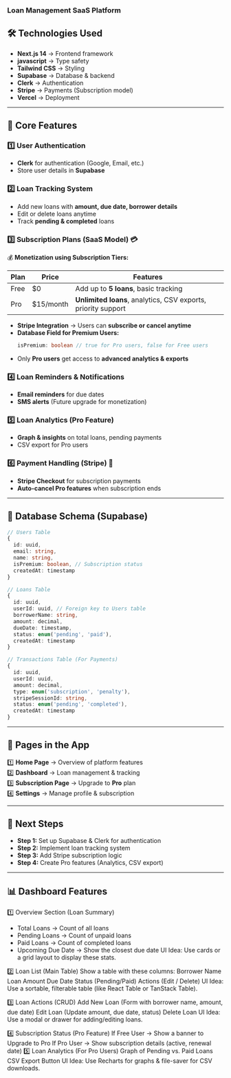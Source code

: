 ### **Loan Management SaaS Platform**  

## **🛠️ Technologies Used**  
- **Next.js 14** → Frontend framework  
- **javascript** → Type safety  
- **Tailwind CSS** → Styling  
- **Supabase** → Database & backend  
- **Clerk** → Authentication  
- **Stripe** → Payments (Subscription model)  
- **Vercel** → Deployment  

---

## **📌 Core Features**  

### **1️⃣ User Authentication**  
- **Clerk** for authentication (Google, Email, etc.)  
- Store user details in **Supabase**  

### **2️⃣ Loan Tracking System**  
- Add new loans with **amount, due date, borrower details**  
- Edit or delete loans anytime  
- Track **pending & completed** loans  

### **3️⃣ Subscription Plans (SaaS Model) 💳**  
💰 **Monetization using Subscription Tiers:**  

| Plan  | Price  | Features  |
|--------|--------|------------------|
| Free  | $0  | Add up to **5 loans**, basic tracking  |
| Pro  | $15/month  | **Unlimited loans**, analytics, CSV exports, priority support  |

- **Stripe Integration** → Users can **subscribe or cancel anytime**  
- **Database Field for Premium Users:**  
  ```ts
  isPremium: boolean // true for Pro users, false for Free users
  ```
- Only **Pro users** get access to **advanced analytics & exports**  

### **4️⃣ Loan Reminders & Notifications**  
- **Email reminders** for due dates  
- **SMS alerts** (Future upgrade for monetization)  

### **5️⃣ Loan Analytics (Pro Feature)**  
- **Graph & insights** on total loans, pending payments  
- CSV export for Pro users  

### **6️⃣ Payment Handling (Stripe) 🔗**  
- **Stripe Checkout** for subscription payments  
- **Auto-cancel Pro features** when subscription ends  

---

## **📂 Database Schema (Supabase)**
```ts
// Users Table
{
  id: uuid,
  email: string,
  name: string,
  isPremium: boolean, // Subscription status
  createdAt: timestamp
}

// Loans Table
{
  id: uuid,
  userId: uuid, // Foreign key to Users table
  borrowerName: string,
  amount: decimal,
  dueDate: timestamp,
  status: enum('pending', 'paid'),
  createdAt: timestamp
}

// Transactions Table (For Payments)
{
  id: uuid,
  userId: uuid,
  amount: decimal,
  type: enum('subscription', 'penalty'),
  stripeSessionId: string,
  status: enum('pending', 'completed'),
  createdAt: timestamp
}
```

---

## **📌 Pages in the App**
1️⃣ **Home Page** → Overview of platform features  
2️⃣ **Dashboard** → Loan management & tracking  
3️⃣ **Subscription Page** → Upgrade to **Pro** plan  
4️⃣ **Settings** → Manage profile & subscription  

---

## **📢 Next Steps**
- **Step 1:** Set up Supabase & Clerk for authentication  
- **Step 2:** Implement loan tracking system  
- **Step 3:** Add Stripe subscription logic  
- **Step 4:** Create Pro features (Analytics, CSV export)  

---


## **📊 Dashboard Features**

1️⃣ Overview Section (Loan Summary)
- Total Loans → Count of all loans
- Pending Loans → Count of unpaid loans
- Paid Loans → Count of completed loans
- Upcoming Due Date → Show the closest due date
UI Idea: Use cards or a grid layout to display these stats.

2️⃣ Loan List (Main Table)
Show a table with these columns:
Borrower Name
Loan Amount
Due Date
Status (Pending/Paid)
Actions (Edit / Delete)
UI Idea: Use a sortable, filterable table (like React Table or TanStack Table).

3️⃣ Loan Actions (CRUD)
Add New Loan (Form with borrower name, amount, due date)
Edit Loan (Update amount, due date, status)
Delete Loan
UI Idea: Use a modal or drawer for adding/editing loans.

4️⃣ Subscription Status (Pro Feature)
If Free User → Show a banner to Upgrade to Pro
If Pro User → Show subscription details (active, renewal date)
5️⃣ Loan Analytics (For Pro Users)
Graph of Pending vs. Paid Loans
CSV Export Button
UI Idea: Use Recharts for graphs & file-saver for CSV downloads.
